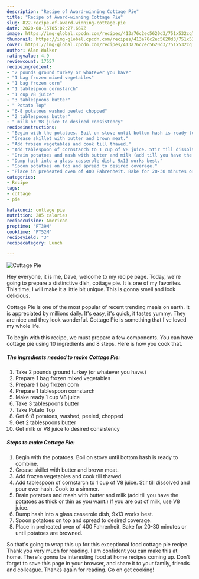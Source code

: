 ```yaml
---
description: "Recipe of Award-winning Cottage Pie"
title: "Recipe of Award-winning Cottage Pie"
slug: 822-recipe-of-award-winning-cottage-pie
date: 2020-08-15T05:02:27.669Z
image: https://img-global.cpcdn.com/recipes/413a76c2ec5620d3/751x532cq70/cottage-pie-recipe-main-photo.jpg
thumbnail: https://img-global.cpcdn.com/recipes/413a76c2ec5620d3/751x532cq70/cottage-pie-recipe-main-photo.jpg
cover: https://img-global.cpcdn.com/recipes/413a76c2ec5620d3/751x532cq70/cottage-pie-recipe-main-photo.jpg
author: Alan Walker
ratingvalue: 4.9
reviewcount: 17557
recipeingredient:
- "2 pounds ground turkey or whatever you have"
- "1 bag frozen mixed vegetables"
- "1 bag frozen corn"
- "1 tablespoon cornstarch"
- "1 cup V8 juice"
- "3 tablespoons butter"
- " Potato Top"
- "6-8 potatoes washed peeled chopped"
- "2 tablespoons butter"
- " milk or V8 juice to desired consistency"
recipeinstructions:
- "Begin with the potatoes. Boil on stove until bottom hash is ready to combine."
- "Grease skillet with butter and brown meat."
- "Add frozen vegetables and cook till thawed."
- "Add tablespoon of cornstarch to 1 cup of V8 juice. Stir till dissolved and pour over hash. Cook to a simmer."
- "Drain potatoes and mash with butter and milk (add till you have the potatoes as thick or thin as you want.) If you are out of milk, use V8 juice."
- "Dump hash into a glass casserole dish, 9x13 works best."
- "Spoon potatoes on top and spread to desired coverage."
- "Place in preheated oven of 400 Fahrenheit. Bake for 20-30 minutes or until potatoes are browned."
categories:
- Recipe
tags:
- cottage
- pie

katakunci: cottage pie 
nutrition: 285 calories
recipecuisine: American
preptime: "PT39M"
cooktime: "PT52M"
recipeyield: "3"
recipecategory: Lunch

---
```



![Cottage Pie](https://img-global.cpcdn.com/recipes/413a76c2ec5620d3/751x532cq70/cottage-pie-recipe-main-photo.jpg)

Hey everyone, it is me, Dave, welcome to my recipe page. Today, we're going to prepare a distinctive dish, cottage pie. It is one of my favorites. This time, I will make it a little bit unique. This is gonna smell and look delicious.



Cottage Pie is one of the most popular of recent trending meals on earth. It is appreciated by millions daily. It's easy, it's quick, it tastes yummy. They are nice and they look wonderful. Cottage Pie is something that I've loved my whole life.


To begin with this recipe, we must prepare a few components. You can have cottage pie using 10 ingredients and 8 steps. Here is how you cook that.

<!--inarticleads1-->

##### The ingredients needed to make Cottage Pie:

1. Take 2 pounds ground turkey (or whatever you have.)
1. Prepare 1 bag frozen mixed vegetables
1. Prepare 1 bag frozen corn
1. Prepare 1 tablespoon cornstarch
1. Make ready 1 cup V8 juice
1. Take 3 tablespoons butter
1. Take  Potato Top
1. Get 6-8 potatoes, washed, peeled, chopped
1. Get 2 tablespoons butter
1. Get  milk or V8 juice to desired consistency




<!--inarticleads2-->

##### Steps to make Cottage Pie:

1. Begin with the potatoes. Boil on stove until bottom hash is ready to combine.
1. Grease skillet with butter and brown meat.
1. Add frozen vegetables and cook till thawed.
1. Add tablespoon of cornstarch to 1 cup of V8 juice. Stir till dissolved and pour over hash. Cook to a simmer.
1. Drain potatoes and mash with butter and milk (add till you have the potatoes as thick or thin as you want.) If you are out of milk, use V8 juice.
1. Dump hash into a glass casserole dish, 9x13 works best.
1. Spoon potatoes on top and spread to desired coverage.
1. Place in preheated oven of 400 Fahrenheit. Bake for 20-30 minutes or until potatoes are browned.




So that's going to wrap this up for this exceptional food cottage pie recipe. Thank you very much for reading. I am confident you can make this at home. There's gonna be interesting food at home recipes coming up. Don't forget to save this page in your browser, and share it to your family, friends and colleague. Thanks again for reading. Go on get cooking!
